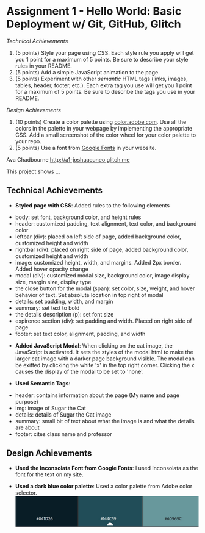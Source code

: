Assignment 1 - Hello World: Basic Deployment w/ Git, GitHub, Glitch
===

*Technical Achievements*
1. (5 points) Style your page using CSS. Each style rule you apply will get you 1 point for a maximum of 5 points. Be sure to describe your style rules in your README.
2. (5 points) Add a simple JavaScript animation to the page.
3. (5 points) Experiment with other *semantic* HTML tags (links, images, tables, header, footer, etc.). Each extra tag you use will get you 1 point for a maximum of 5 points. Be sure to describe the tags you use in your README.

*Design Achievements*
1. (10 points) Create a color palette using [color.adobe.com](https://color.adobe.com). Use all the colors in the palette in your webpage by implementing the appropriate CSS. Add a small screenshot of the color wheel for your color palette to your repo.
2. (5 points) Use a font from [Google Fonts](https://fonts.google.com) in your website.


Ava Chadbourne
http://a1-joshuacuneo.glitch.me

This project shows ...

## Technical Achievements
- **Styled page with CSS**: Added rules to the following elements
* body: set font, background color, and height rules
* header: customized padding, text alignment, text color, and background color
* leftbar (div): placed on left side of page, added background color, customized height and width
* rightbar (div): placed on right side of page, added background color, customized height and width
* image: customized height, width, and margins. Added 2px border. Added hover opacity change
* modal (div): customized modal size, background color, image display size, margin size, display type
* the close button for the modal (span): set color, size, weight, and hover behavior of text. Set absolute location in top right of modal
* details: set padding, width, and margin
* summary: set text to bold
* the details description (p): set font size
* expirence section (div): set padding and width. Placed on right side of page
* footer: set text color, alignment, padding, and width

- **Added JavaScript Modal**: When clicking on the cat image, the JavaScript is activated. It sets the styles of the modal html to make the larger cat image with a darker page background visible. The modal can be exitted by clicking the white 'x' in the top right corner. Clicking the x causes the display of the modal to be set to 'none'. 

- **Used Semantic Tags**:
* header: contains information about the page (My name and page purpose)
* img: image of Sugar the Cat
* details: details of Sugar the Cat image
* summary: small bit of text about what the image is and what the details are about 
* footer: cites class name and professor

## Design Achievements
- **Used the Inconsolata Font from Google Fonts**: I used Inconsolata as the font for the text on my site.

- **Used a dark blue color palette**: Used a color palette from Adobe color selector. !["A1 colors.jpg"](https://github.com/AGChad/a1-AvaChadbourne/blob/main/A1Colors.jpg)
